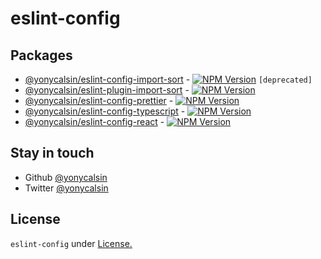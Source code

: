 # eslint-config

## Packages

- [@yonycalsin/eslint-config-import-sort](https://github.com/yonycalsin/eslint-config/tree/main/packages/eslint-config-import-sort) - [![NPM Version](https://img.shields.io/npm/v/@yonycalsin/eslint-config-import-sort)](https://www.npmjs.com/package/@yonycalsin/eslint-config-import-sort) `[deprecated]`
- [@yonycalsin/eslint-plugin-import-sort](https://github.com/yonycalsin/eslint-config/tree/main/packages/eslint-plugin-import-sort) - [![NPM Version](https://img.shields.io/npm/v/@yonycalsin/eslint-plugin-import-sort)](https://www.npmjs.com/package/@yonycalsin/eslint-plugin-import-sort)
- [@yonycalsin/eslint-config-prettier](https://github.com/yonycalsin/eslint-config/tree/main/packages/eslint-config-prettier) - [![NPM Version](https://img.shields.io/npm/v/@yonycalsin/eslint-config-prettier)](https://www.npmjs.com/package/@yonycalsin/eslint-config-prettier)
- [@yonycalsin/eslint-config-typescript](https://github.com/yonycalsin/eslint-config/tree/main/packages/eslint-config-typescript) - [![NPM Version](https://img.shields.io/npm/v/@yonycalsin/eslint-config-typescript)](https://www.npmjs.com/package/@yonycalsin/eslint-config-typescript)
- [@yonycalsin/eslint-config-react](https://github.com/yonycalsin/eslint-config/tree/main/packages/eslint-config-react) - [![NPM Version](https://img.shields.io/npm/v/@yonycalsin/eslint-config-reac)](https://www.npmjs.com/package/@yonycalsin/eslint-config-react)

## Stay in touch

- Github [@yonycalsin](https://github.com/yonycalsin)
- Twitter [@yonycalsin](https://twitter.com/yonycalsin)

## License

`eslint-config` under [License.](LICENSE)

